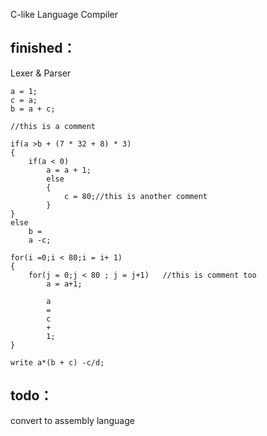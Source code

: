 C-like Language Compiler

<h2>finished：</h2>
Lexer & Parser <br />

	a = 1;
	c = a;
	b = a + c;

	//this is a comment

	if(a >b + (7 * 32 + 8) * 3)
	{
		if(a < 0)
			a = a + 1;
			else
			{
				c = 80;//this is another comment
			}
	}
	else
		b = 
		a -c;

	for(i =0;i < 80;i = i+ 1)
	{
		for(j = 0;j < 80 ; j = j+1)   //this is comment too
			a = a+1;

			a 
			= 
			c 
			+ 
			1;
	}

	write a*(b + c) -c/d;


<h2>todo：</h2>
convert to assembly language
